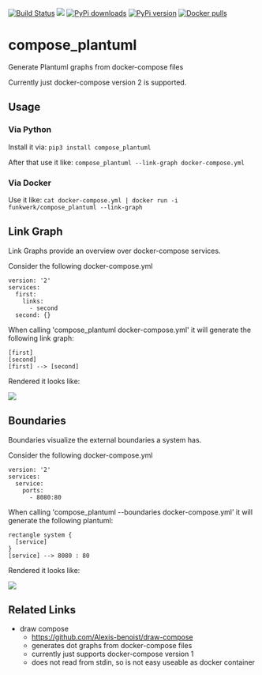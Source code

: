 [![Build Status](https://travis-ci.org/funkwerk/compose_plantuml.svg)](https://travis-ci.org/funkwerk/compose_plantuml)
[![](https://badge.imagelayers.io/funkwerk/compose_plantuml.svg)](https://imagelayers.io/?images=funkwerk/compose_plantuml:latest 'funkwerk/compose_plantuml')
[![PyPi downloads](https://img.shields.io/pypi/dm/compose_plantuml.svg)](https://pypi.python.org/pypi/compose_plantuml/)
[![PyPi version](https://img.shields.io/pypi/v/compose_plantuml.svg)](https://pypi.python.org/pypi/compose_plantuml/)
[![Docker pulls](https://img.shields.io/docker/pulls/funkwerk/compose_plantuml.svg)](https://hub.docker.com/r/funkwerk/compose_plantuml/)

# compose_plantuml

Generate Plantuml graphs from docker-compose files

Currently just docker-compose version 2 is supported.

## Usage

### Via Python

Install it via:
`pip3 install compose_plantuml`

After that use it like:
`compose_plantuml --link-graph docker-compose.yml`

### Via Docker

Use it like:
`cat docker-compose.yml | docker run -i funkwerk/compose_plantuml --link-graph`

## Link Graph

Link Graphs provide an overview over docker-compose services.

Consider the following docker-compose.yml

```
version: '2'
services:
  first:
    links:
      - second
  second: {}
```

When calling 'compose_plantuml docker-compose.yml' it will generate the following link graph:

```
[first]
[second]
[first] --> [second]
```

Rendered it looks like:

<img src="https://cdn.rawgit.com/funkwerk/compose_plantuml/master/img/link_graph.svg">

## Boundaries

Boundaries visualize the external boundaries a system has.

Consider the following docker-compose.yml

```
version: '2'
services:
  service:
    ports:
      - 8080:80
```

When calling 'compose_plantuml --boundaries docker-compose.yml' it will generate the following plantuml:

```
rectangle system {
  [service]
}
[service] --> 8080 : 80
```

Rendered it looks like:

<img src="https://cdn.rawgit.com/funkwerk/compose_plantuml/master/img/boundaries.svg">

## Related Links

 - draw compose
   - https://github.com/Alexis-benoist/draw-compose
   - generates dot graphs from docker-compose files
   - currently just supports docker-compose version 1
   - does not read from stdin, so is not easy useable as docker container
